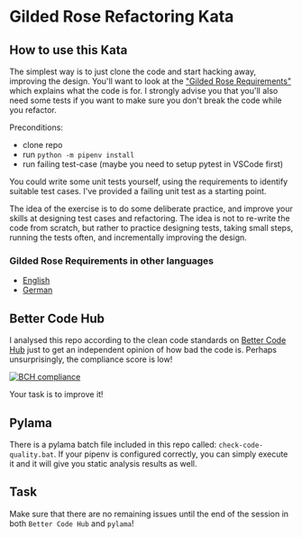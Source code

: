 # Gilded Rose Refactoring Kata
## How to use this Kata

The simplest way is to just clone the code and start hacking away, improving the design. You'll want to look at the ["Gilded Rose Requirements"](https://github.com/emilybache/GildedRose-Refactoring-Kata/tree/master/GildedRoseRequirements.txt) which explains what the code is for. I strongly advise you that you'll also need some tests if you want to make sure you don't break the code while you refactor.

Preconditions:

* clone repo
* run `python -m pipenv install`
* run failing test-case (maybe you need to setup pytest in VSCode first)

You could write some unit tests yourself, using the requirements to identify suitable test cases. I've provided a failing unit test as a starting point.

The idea of the exercise is to do some deliberate practice, and improve your skills at designing test cases and refactoring. The idea is not to re-write the code from scratch, but rather to practice designing tests, taking small steps, running the tests often, and incrementally improving the design. 

### Gilded Rose Requirements in other languages 

- [English](GildedRoseRequirements.md)
- [German](GildedRoseRequirements_de.md)

## Better Code Hub

I analysed this repo according to the clean code standards on [Better Code Hub](https://bettercodehub.com) just to get an independent opinion of how bad the code is. Perhaps unsurprisingly, the compliance score is low!

[![BCH compliance](https://bettercodehub.com/edge/badge/emilybache/GildedRose-Refactoring-Kata?branch=master)](https://bettercodehub.com/) 

Your task is to improve it!

## Pylama

There is a pylama batch file included in this repo called: `check-code-quality.bat`. If your pipenv is configured correctly, you can simply execute it and it will give you static analysis results as well. 

## Task

Make sure that there are no remaining issues until the end of the session in both `Better Code Hub` and `pylama`!
